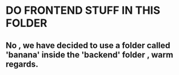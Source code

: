 # DO FRONTEND STUFF IN THIS FOLDER
## No , we have decided to use a folder called 'banana' inside the 'backend' folder , warm regards.